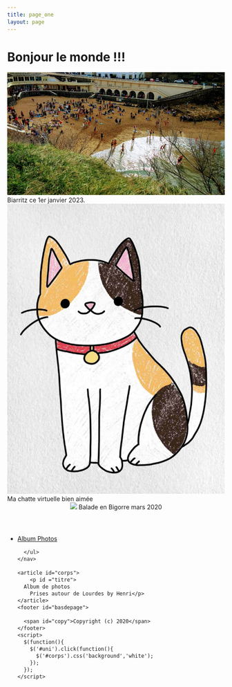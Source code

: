 ```yaml
---
title: page_one
layout: page
---
```

# Bonjour le monde !!!
<bg>
 <img src="/images/biarritz1-1-23.jpg">
 <figcaption>Biarritz ce 1er janvier 2023.</figcaption>
 <bg>
  <img src="/images/costume0.jpg">
  <figcaption>Ma chatte virtuelle bien aimée</figcaption>
  
<!DOCTYPE html>
<html>
  <head>
    <meta charset="UTF-8" />
    <title>Page principale</title>
    <link rel="stylesheet" href="site.css">
    <link rel="stylesheet" href="theme.css" />
	<script src="jquery.min.js"></script>
    <script src="jquery-ui.js"></script>
	<script>
      $(function() {
        $("#menu").menu();
      });
    </script>
  </head>
  <body>
    <header id="entete">
	  <img id="image" src="html5css3jQuery.png">
      <span id="titre">Balade en Bigorre  mars 2020</span>
    </header>
    <nav id="lemenu">
	  <ul id="menu">
	    <li><a href="apropos.htm">Album Photos</a></li>
        
      </ul>  
	</nav>	
	  
	<article id="corps">
		<p id ="titre">
	  Album de photos
		Prises autour de Lourdes by Henri</p>
    </article>	
    <footer id="basdepage">
      
      <span id="copy">Copyright (c) 2020</span>
	</footer> 
    <script>
      $(function(){
        $('#uni').click(function(){
	      $('#corps').css('background','white');
	    });
      });
    </script>
  </body>
</html>
